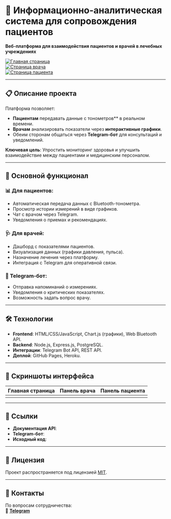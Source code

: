 # 🏥 Информационно-аналитическая система для сопровождения пациентов

**Веб-платформа для взаимодействия пациентов и врачей в лечебных учреждениях**

[![Главная страница](https://img.shields.io/badge/Демо-Главная_страница-blue?style=for-the-badge)](https://EMPTYyYyYyY.github.io/IAS/index.html)  
[![Страница врача](https://img.shields.io/badge/Демо-Панель_врача-success?style=for-the-badge)](https://EMPTYyYyYyY.github.io/IAS/doctor-login.html)  
[![Страница пациента](https://img.shields.io/badge/Демо-Панель_пациента-orange?style=for-the-badge)](https://EMPTYyYyYyY.github.io/IAS/patient-login.html)

---

## 📋 Описание проекта

Платформа позволяет:
- **Пациентам** передавать данные с тонометров** в реальном времени.
- **Врачам** анализировать показатели через **интерактивные графики**.
- Обеим сторонам общаться через **Telegram-бот** для консультаций и уведомлений.

**Ключевая цель**: Упростить мониторинг здоровья и улучшить взаимодействие между пациентами и медицинским персоналом.

---

## 🚀 Основной функционал

### 📊 Для пациентов:
- Автоматическая передача данных с Bluetooth-тонометра.
- Просмотр истории измерений в виде графиков.
- Чат с врачом через Telegram.
- Уведомления о приемах и рекомендациях.

### 🩺 Для врачей:
- Дашборд с показателями пациентов.
- Визуализация данных (графики давления, пульса).
- Назначение лечения через платформу.
- Интеграция с Telegram для оперативной связи.

### 🤖 Telegram-бот:
- Отправка напоминаний о измерениях.
- Уведомления о критических показателях.
- Возможность задать вопрос врачу.

---

## 🛠 Технологии

- **Frontend**: HTML/CSS/JavaScript, Chart.js (графики), Web Bluetooth API.
- **Backend**: Node.js, Express.js, PostgreSQL.
- **Интеграции**: Telegram Bot API, REST API.
- **Деплой**: GitHub Pages, Heroku.

---

## 📸 Скриншоты интерфейса

| Главная страница | Панель врача | Панель пациента |
|------------------|--------------|-----------------|
|  |  |  |

---

## 🔗 Ссылки

- **Документация API**: 
- **Telegram-бот**: 
- **Исходный код**: 

---

## 📄 Лицензия

Проект распространяется под лицензией [MIT](https://opensource.org/licenses/MIT).

---

## 📧 Контакты

По вопросам сотрудничества:    
🔗 **[Telegram](https://t.me/fiz_i_k)**
